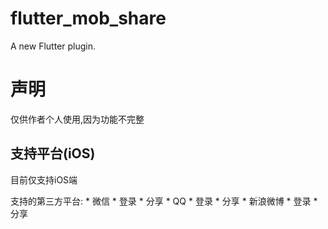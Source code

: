 # flutter_mob_share

A new Flutter plugin.

# 声明

仅供作者个人使用,因为功能不完整

## 支持平台(iOS)

目前仅支持iOS端

支持的第三方平台:
    * 微信
        * 登录 
        * 分享
    * QQ
        * 登录
        * 分享
    * 新浪微博
        * 登录
        * 分享
